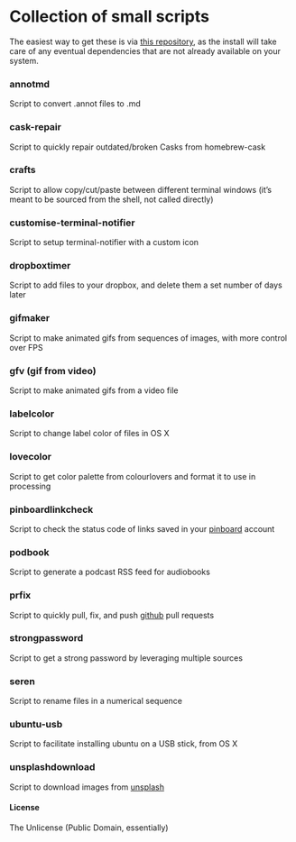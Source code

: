 # Collection of small scripts

The easiest way to get these is via [this repository](https://github.com/vitorgalvao/homebrew-tinyscripts), as the install will take care of any eventual dependencies that are not already available on your system.

### annotmd
Script to convert .annot files to .md

### cask-repair
Script to quickly repair outdated/broken Casks from homebrew-cask

### crafts
Script to allow copy/cut/paste between different terminal windows (it’s meant to be sourced from the shell, not called directly)

### customise-terminal-notifier
Script to setup terminal-notifier with a custom icon

### dropboxtimer
Script to add files to your dropbox, and delete them a set number of days later

### gifmaker
Script to make animated gifs from sequences of images, with more control over FPS

### gfv (gif from video)
Script to make animated gifs from a video file

### labelcolor
Script to change label color of files in OS X

### lovecolor
Script to get color palette from colourlovers and format it to use in processing

### pinboardlinkcheck
Script to check the status code of links saved in your [pinboard](https://pinboard.in/) account

### podbook
Script to generate a podcast RSS feed for audiobooks

### prfix
Script to quickly pull, fix, and push [github](https://github.com/) pull requests

### strongpassword
Script to get a strong password by leveraging multiple sources

### seren
Script to rename files in a numerical sequence

### ubuntu-usb
Script to facilitate installing ubuntu on a USB stick, from OS X

### unsplashdownload
Script to download images from [unsplash](https://unsplash.com/)

#### License
The Unlicense (Public Domain, essentially)
